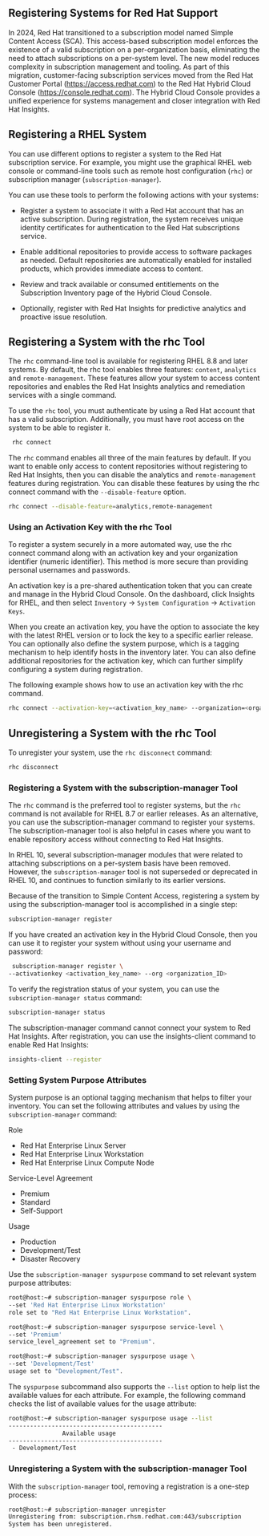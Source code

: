 ## Registering Systems for Red Hat Support

In 2024, Red Hat transitioned to a subscription model named Simple Content Access (SCA). This access-based subscription model enforces the existence of a valid subscription on a per-organization basis, eliminating the need to attach subscriptions on a per-system level. The new model reduces complexity in subscription management and tooling. As part of this migration, customer-facing subscription services moved from the Red Hat Customer Portal (https://access.redhat.com) to the Red Hat Hybrid Cloud Console (https://console.redhat.com). The Hybrid Cloud Console provides a unified experience for systems management and closer integration with Red Hat Insights.

## Registering a RHEL System

You can use different options to register a system to the Red Hat subscription service. For example, you might use the graphical RHEL web console or command-line tools such as remote host configuration (`rhc`) or subscription manager (`subscription-manager`).

You can use these tools to perform the following actions with your systems:

- Register a system to associate it with a Red Hat account that has an active subscription. During registration, the system receives unique identity certificates for authentication to the Red Hat subscriptions service.

- Enable additional repositories to provide access to software packages as needed. Default repositories are automatically enabled for installed products, which provides immediate access to content.

- Review and track available or consumed entitlements on the Subscription Inventory page of the Hybrid Cloud Console.

- Optionally, register with Red Hat Insights for predictive analytics and proactive issue resolution.

## Registering a System with the rhc Tool
The `rhc` command-line tool is available for registering RHEL 8.8 and later systems. By default, the rhc tool enables three features: `content`, `analytics` and `remote-management`. These features allow your system to access content repositories and enables the Red Hat Insights analytics and remediation services with a single command.

To use the `rhc` tool, you must authenticate by using a Red Hat account that has a valid subscription. Additionally, you must have root access on the system to be able to register it.

```bash
 rhc connect
 ```

The `rhc` command enables all three of the main features by default. If you want to enable only access to content repositories without registering to Red Hat Insights, then you can disable the analytics and `remote-management` features during registration. You can disable these features by using the rhc connect command with the `--disable-feature` option.

```bash
rhc connect --disable-feature=analytics,remote-management
```

### Using an Activation Key with the rhc Tool

To register a system securely in a more automated way, use the rhc connect command along with an activation key and your organization identifier (numeric identifier). This method is more secure than providing personal usernames and passwords.

An activation key is a pre-shared authentication token that you can create and manage in the Hybrid Cloud Console. On the dashboard, click Insights for RHEL, and then select `Inventory` → `System Configuration` → `Activation Keys`.

When you create an activation key, you have the option to associate the key with the latest RHEL version or to lock the key to a specific earlier release. You can optionally also define the system purpose, which is a tagging mechanism to help identify hosts in the inventory later. You can also define additional repositories for the activation key, which can further simplify configuring a system during registration.

The following example shows how to use an activation key with the rhc command.

```bash
rhc connect --activation-key=<activation_key_name> --organization=<organization_ID>
```

## Unregistering a System with the rhc Tool

To unregister your system, use the `rhc disconnect` command:

```bash
rhc disconnect
```

### Registering a System with the subscription-manager Tool

The `rhc` command is the preferred tool to register systems, but the `rhc` command is not available for RHEL 8.7 or earlier releases. As an alternative, you can use the subscription-manager command to register your systems. The subscription-manager tool is also helpful in cases where you want to enable repository access without connecting to Red Hat Insights.

In RHEL 10, several subscription-manager modules that were related to attaching subscriptions on a per-system basis have been removed. However, the `subscription-manager` tool is not superseded or deprecated in RHEL 10, and continues to function similarly to its earlier versions.

Because of the transition to Simple Content Access, registering a system by using the subscription-manager tool is accomplished in a single step:

```bash
subscription-manager register
```

If you have created an activation key in the Hybrid Cloud Console, then you can use it to register your system without using your username and password:

```bash
 subscription-manager register \
--activationkey <activation_key_name> --org <organization_ID>
```

To verify the registration status of your system, you can use the `subscription-manager status` command:

```bash
subscription-manager status
```

The subscription-manager command cannot connect your system to Red Hat Insights. After registration, you can use the insights-client command to enable Red Hat Insights:
```bash
insights-client --register
```


### Setting System Purpose Attributes

System purpose is an optional tagging mechanism that helps to filter your inventory. You can set the following attributes and values by using the `subscription-manager` command:

Role

- Red Hat Enterprise Linux Server
- Red Hat Enterprise Linux Workstation
- Red Hat Enterprise Linux Compute Node

Service-Level Agreement

- Premium
- Standard
- Self-Support

Usage

- Production
- Development/Test
- Disaster Recovery

Use the `subscription-manager syspurpose` command to set relevant system purpose attributes:

```bash
root@host:~# subscription-manager syspurpose role \
--set 'Red Hat Enterprise Linux Workstation'
role set to "Red Hat Enterprise Linux Workstation".

root@host:~# subscription-manager syspurpose service-level \
--set 'Premium'
service_level_agreement set to "Premium".

root@host:~# subscription-manager syspurpose usage \
--set 'Development/Test'
usage set to "Development/Test".
```

The `syspurpose` subcommand also supports the `--list` option to help list the available values for each attribute. For example, the following command checks the list of available values for the usage attribute:

```bash
root@host:~# subscription-manager syspurpose usage --list
-------------------------------------------
               Available usage
-------------------------------------------
 - Development/Test
```

### Unregistering a System with the subscription-manager Tool

With the `subscription-manager` tool, removing a registration is a one-step process:

```bash
root@host:~# subscription-manager unregister
Unregistering from: subscription.rhsm.redhat.com:443/subscription
System has been unregistered.
```
